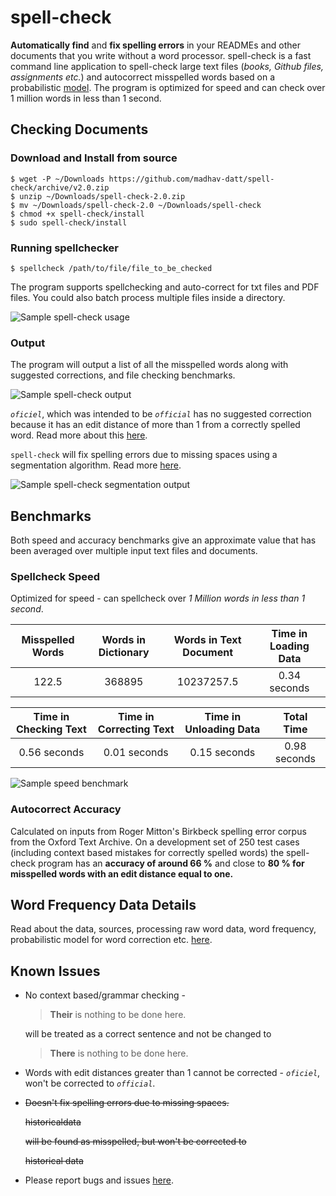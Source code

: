 # spell-check
**Automatically find** and **fix spelling errors** in your READMEs and other documents that you write without a word processor. spell-check is a fast command line application to spell-check large text files (_books, Github files, assignments etc._) and autocorrect misspelled words based on a probabilistic [model](http://norvig.com/spell-correct.html). The program is optimized for speed and can check over 1 million words in less than 1 second.

## Checking Documents
### Download and Install from source

```shell
$ wget -P ~/Downloads https://github.com/madhav-datt/spell-check/archive/v2.0.zip
$ unzip ~/Downloads/spell-check-2.0.zip
$ mv ~/Downloads/spell-check-2.0 ~/Downloads/spell-check
$ chmod +x spell-check/install
$ sudo spell-check/install
```

### Running spellchecker

```shell
$ spellcheck /path/to/file/file_to_be_checked
```

The program supports spellchecking and auto-correct for txt files and PDF files. You could also batch process multiple files inside a directory.

![Sample spell-check usage](https://github.com/madhav-datt/spell-check/blob/master/resources/usage.png)

### Output

The program will output a list of all the misspelled words along with suggested corrections, and file checking benchmarks.

![Sample spell-check output](https://github.com/madhav-datt/spell-check/blob/master/resources/output.png)

_`oficiel`_, which was intended to be _`official`_ has no suggested correction because it has an edit distance of more than 1 from a correctly spelled word. Read more about this [here](https://github.com/madhav-datt/spell-check/blob/master/autocorrect-lib/AUTOCORR-lib.md).

`spell-check` will fix spelling errors due to missing spaces using a segmentation algorithm. Read more [here](https://github.com/madhav-datt/spell-check/blob/master/autocorrect-lib/AUTOCORR-lib.md).

![Sample spell-check segmentation output](https://github.com/madhav-datt/spell-check/blob/master/resources/seg_output.png)

## Benchmarks

Both speed and accuracy benchmarks give an approximate value that has been averaged over multiple input text files and documents.

### Spellcheck Speed

Optimized for speed - can spellcheck over *1 Million words in less than 1 second*.

| **Misspelled Words** | **Words in Dictionary** | **Words in Text Document** | **Time in Loading Data** |
|:--------------------:|:-----------------------:|:--------------------------:|:------------------------:|
| 122.5                |  368895                 |  10237257.5                |      0.34 seconds        |


| **Time in Checking Text** | **Time in Correcting Text** | **Time in Unloading Data** | **Total Time** |
|:-------------------------:|:---------------------------:|:------------------------:|:----------------------:|
|      0.56 seconds         |          0.01 seconds       |    0.15 seconds            |    0.98 seconds     |

![Sample speed benchmark](https://github.com/madhav-datt/spell-check/blob/master/resources/speed_benchmark.png)

### Autocorrect Accuracy

Calculated on inputs from Roger Mitton's Birkbeck spelling error corpus from the Oxford Text Archive. On a development set of 250 test cases (including context based mistakes for correctly spelled words) the spell-check program has an **accuracy of around 66 %** and close to **80 % for misspelled words with an edit distance equal to one.**

## Word Frequency Data Details

Read about the data, sources, processing raw word data, word frequency, probabilistic model for word correction etc. [here](https://github.com/madhav-datt/spell-check/blob/master/autocorrect-lib/AUTOCORR-lib.md).

## Known Issues

* No context based/grammar checking -

    > **Their** is nothing to be done here.

    will be treated as a correct sentence and not be changed to

    > **There** is nothing to be done here.

* Words with edit distances greater than 1 cannot be corrected - _`oficiel`_, won't be corrected to _`official`_.
* ~~Doesn't fix spelling errors due to missing spaces.~~

    ~~historicaldata~~

    ~~will be found as misspelled, but won't be corrected to~~

    ~~historical data~~

* Please report bugs and issues [here](https://github.com/madhav-datt/spell-check/issues).
